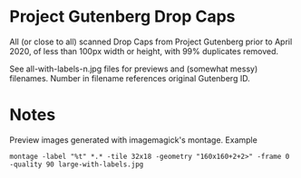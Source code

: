# Project Gutenberg Drop Caps

All (or close to all) scanned Drop Caps from Project Gutenberg prior to April 2020, of less than 100px width or height, with 99% duplicates removed.

See all-with-labels-n.jpg files for previews and (somewhat messy) filenames. Number in filename references original Gutenberg ID.

# Notes

Preview images generated with imagemagick's montage. Example

```
montage -label "%t" *.* -tile 32x18 -geometry "160x160+2+2>" -frame 0 -quality 90 large-with-labels.jpg
```